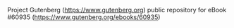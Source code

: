 Project Gutenberg (https://www.gutenberg.org) public repository for eBook #60935 (https://www.gutenberg.org/ebooks/60935)
